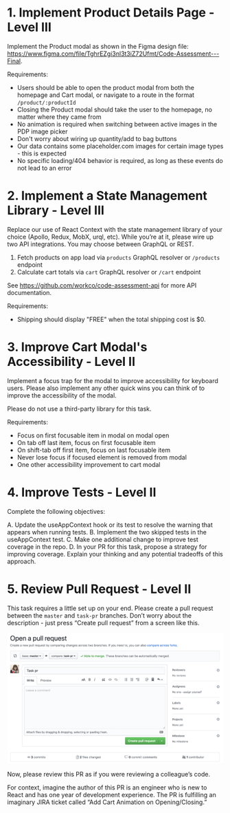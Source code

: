 # 1. Implement Product Details Page - Level III

Implement the Product modal as shown in the Figma design file: https://www.figma.com/file/TghrEZgi3nl3t3iZ72Ufmt/Code-Assessment---Final.

Requirements:

- Users should be able to open the product modal from both the homepage and Cart modal, or navigate to a route in the format `/product/:productId`
- Closing the Product modal should take the user to the homepage, no matter where they came from
- No animation is required when switching between active images in the PDP image picker
- Don't worry about wiring up quantity/add to bag buttons
- Our data contains some placeholder.com images for certain image types - this is expected
- No specific loading/404 behavior is required, as long as these events do not lead to an error

# 2. Implement a State Management Library - Level III

Replace our use of React Context with the state management library of your choice (Apollo, Redux, MobX, urql, etc). While you’re at it, please wire up two API integrations. You may choose between GraphQL or REST.

1. Fetch products on app load via `products` GraphQL resolver or `/products` endpoint
2. Calculate cart totals via `cart` GraphQL resolver or `/cart` endpoint

See https://github.com/workco/code-assessment-api for more API documentation.

Requirements:

- Shipping should display "FREE" when the total shipping cost is $0.

# 3. Improve Cart Modal's Accessibility - Level II

Implement a focus trap for the modal to improve accessibility for keyboard users. Please also implement any other quick wins you can think of to improve the accessibility of the modal.

Please do not use a third-party library for this task.

Requirements:

- Focus on first focusable item in modal on modal open
- On tab off last item, focus on first focusable item
- On shift-tab off first item, focus on last focusable item
- Never lose focus if focused element is removed from modal
- One other accessibility improvement to cart modal

# 4. Improve Tests - Level II

Complete the following objectives:

A. Update the useAppContext hook or its test to resolve the warning that appears when running tests.
B. Implement the two skipped tests in the useAppContext test.
C. Make one additional change to improve test coverage in the repo.
D. In your PR for this task, propose a strategy for improving coverage. Explain your thinking and any potential tradeoffs of this approach.

# 5. Review Pull Request - Level II

This task requires a little set up on your end. Please create a pull request between the `master` and `task-pr` branches. Don’t worry about the description - just press “Create pull request” from a screen like this.

![Open PR](./pr-task.png)

Now, please review this PR as if you were reviewing a colleague’s code.

For context, imagine the author of this PR is an engineer who is new to React and has one year of development experience. The PR is fulfilling an imaginary JIRA ticket called “Add Cart Animation on Opening/Closing.”
